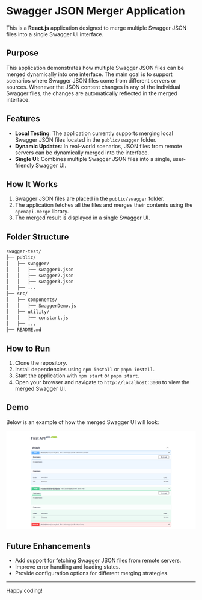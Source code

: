 
# Swagger JSON Merger Application

This is a **React.js** application designed to merge multiple Swagger JSON files into a single Swagger UI interface.

## Purpose
This application demonstrates how multiple Swagger JSON files can be merged dynamically into one interface. The main goal is to support scenarios where Swagger JSON files come from different servers or sources. Whenever the JSON content changes in any of the individual Swagger files, the changes are automatically reflected in the merged interface.

## Features
- **Local Testing**: The application currently supports merging local Swagger JSON files located in the `public/swagger` folder.
- **Dynamic Updates**: In real-world scenarios, JSON files from remote servers can be dynamically merged into the interface.
- **Single UI**: Combines multiple Swagger JSON files into a single, user-friendly Swagger UI.

## How It Works
1. Swagger JSON files are placed in the `public/swagger` folder.
2. The application fetches all the files and merges their contents using the `openapi-merge` library.
3. The merged result is displayed in a single Swagger UI.

## Folder Structure
```
swagger-test/
├── public/
│   ├── swagger/
│   │   ├── swagger1.json
│   │   ├── swagger2.json
│   │   ├── swagger3.json
│   ├── ...
├── src/
│   ├── components/
│   │   ├── SwaggerDemo.js
│   ├── utility/
│   │   ├── constant.js
│   ├── ...
├── README.md
```

## How to Run
1. Clone the repository.
2. Install dependencies using `npm install` or `pnpm install`.
3. Start the application with `npm start` or `pnpm start`.
4. Open your browser and navigate to `http://localhost:3000` to view the merged Swagger UI.

## Demo

Below is an example of how the merged Swagger UI will look:

![Swagger UI Demo](swagger.png)


## Future Enhancements
- Add support for fetching Swagger JSON files from remote servers.
- Improve error handling and loading states.
- Provide configuration options for different merging strategies.

---

Happy coding!
